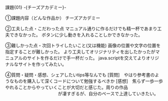 課題{01} -{チーズアカデミー}-

①課題内容（どんな作品か）
チーズアカデミー

②工夫した点・こだわった点
マニュアル通りに作るだけでも精一杯であまり工夫できなかった。
ボタンに少し動きを入れることしかできなかった。

③難しかった点・次回トライしたいこと(又は機能)
画像の位置や文字の位置を指定することが難しかった。
より工夫してオリジナリティを出したかったがマニュアルのサイトを作るだけで手一杯だった。
java.scriptを交えてよりオリジナルなサイトを作ってみたい。

④質問・疑問・感想、シェアしたいtips等なんでも
[質問]　やはり参考書のようなものを購入して深くコードについて勉強するべきか
[感想]　焦らず一歩一歩やれることからやっていくことが大切だと感じた。周りの作品
　　　　　　　　　　　　が凄すぎるが、自分のペースで上達していきたい。
